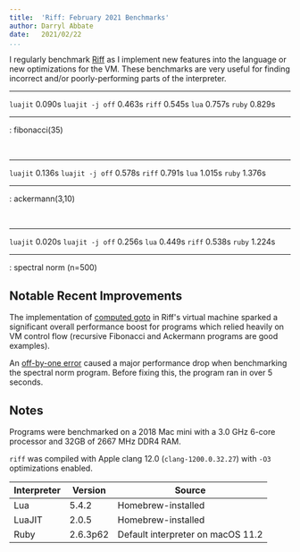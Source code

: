 ```yaml
---
title:  'Riff: February 2021 Benchmarks'
author: Darryl Abbate
date:   2021/02/22
...
```


I regularly benchmark [Riff](https://riff.cx) as I implement new
features into the language or new optimizations for the VM. These
benchmarks are very useful for finding incorrect and/or
poorly-performing parts of the interpreter.

--------------- ------
`luajit`        0.090s
`luajit -j off` 0.463s
`riff`          0.545s
`lua`           0.757s
`ruby`          0.829s
--------------- ------

: fibonacci(35)

<br>

--------------- ------
`luajit`        0.136s
`luajit -j off` 0.578s
`riff`          0.791s
`lua`           1.015s
`ruby`          1.376s
--------------- ------

: ackermann(3,10)

<br>

--------------- ------
`luajit`        0.020s
`luajit -j off` 0.256s
`lua`           0.449s
`riff`          0.538s
`ruby`          1.224s
--------------- ------

: spectral norm (n=500)

## Notable Recent Improvements

The implementation of [computed
goto](https://eli.thegreenplace.net/2012/07/12/computed-goto-for-efficient-dispatch-tables/)
in Riff's virtual machine sparked a significant overall performance
boost for programs which relied heavily on VM control flow (recursive
Fibonacci and Ackermann programs are good examples).

An [off-by-one
error](https://github.com/riff-lang/riff/commit/74e14f866533923199a243938b4fe4eb50c79fcd)
caused a major performance drop when benchmarking the spectral norm
program. Before fixing this, the program ran in over 5 seconds.

## Notes

Programs were benchmarked on a 2018 Mac mini with a 3.0 GHz 6-core
processor and 32GB of 2667 MHz DDR4 RAM.

`riff` was compiled with Apple clang 12.0 (`clang-1200.0.32.27`) with
`-O3` optimizations enabled.

| Interpreter | Version  | Source                            |
| ----------- | -------  | ------                            |
| Lua         | 5.4.2    | Homebrew-installed                |
| LuaJIT      | 2.0.5    | Homebrew-installed                |
| Ruby        | 2.6.3p62 | Default interpreter on macOS 11.2 |
